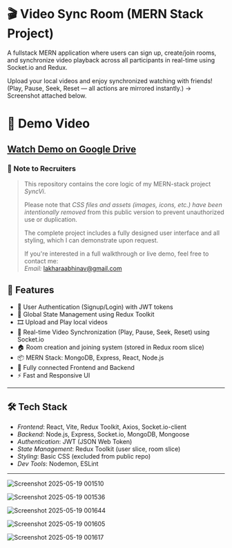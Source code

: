 # 🎬 Video Sync Room (MERN Stack Project)

A fullstack MERN application where users can sign up, create/join rooms, and synchronize video playback across all participants in real-time using Socket.io and Redux.

Upload your local videos and enjoy synchronized watching with friends!  
(Play, Pause, Seek, Reset — all actions are mirrored instantly.)
 -> Screenshot attached below.
# 🎥 Demo Video
[Watch Demo on Google Drive](https://drive.google.com/file/d/10QYVwRHtzSl7uVwRDy24xrMmeytRy2sd/view?usp=drivesdk)
---
### 📌 Note to Recruiters

> This repository contains the core logic of my MERN-stack project *SyncVi*.  
> 
> Please note that *CSS files and assets (images, icons, etc.) have been intentionally removed* from this public version to prevent unauthorized use or duplication.
>
> The complete project includes a fully designed user interface and all styling, which I can demonstrate upon request.
>
> If you're interested in a full walkthrough or live demo, feel free to contact me:  
> *Email:* lakharaabhinav@gmail.com 


## 🚀 Features

- 🔐 User Authentication (Signup/Login) with JWT tokens
- 🧠 Global State Management using Redux Toolkit
- 🎞 Upload and Play local videos
- 🔄 Real-time Video Synchronization (Play, Pause, Seek, Reset) using Socket.io
- 🏠 Room creation and joining system (stored in Redux room slice)
- 📦 MERN Stack: MongoDB, Express, React, Node.js
- 🔗 Fully connected Frontend and Backend
- ⚡ Fast and Responsive UI

---

## 🛠 Tech Stack

- *Frontend*: React, Vite, Redux Toolkit, Axios, Socket.io-client
- *Backend*: Node.js, Express, Socket.io, MongoDB, Mongoose
- *Authentication*: JWT (JSON Web Token)
- *State Management*: Redux Toolkit (user slice, room slice)
- *Styling*: Basic CSS (excluded from public repo)
- *Dev Tools*: Nodemon, ESLint

---

![Screenshot 2025-05-19 001510](https://github.com/user-attachments/assets/b7aabf93-46fc-44e0-b63e-3a134a796002)

![Screenshot 2025-05-19 001536](https://github.com/user-attachments/assets/cc36803b-f92f-408d-a1cf-e3cba909feea)

![Screenshot 2025-05-19 001644](https://github.com/user-attachments/assets/122d29c6-4a78-4cff-85d7-62e97b4ab3a7)

![Screenshot 2025-05-19 001605](https://github.com/user-attachments/assets/f03a621c-909c-4348-9542-df69da9eb0b7)

![Screenshot 2025-05-19 001617](https://github.com/user-attachments/assets/a83b482d-d61c-4b11-8c91-f47ffcfe0708)




